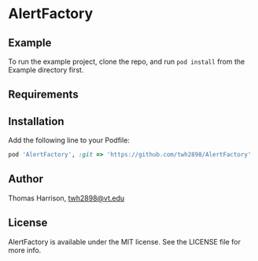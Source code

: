 # AlertFactory

## Example

To run the example project, clone the repo, and run `pod install` from the Example directory first.

## Requirements

## Installation

Add the following line to your Podfile:

```ruby
pod 'AlertFactory', :git => 'https://github.com/twh2898/AlertFactory'
```

## Author

Thomas Harrison, twh2898@vt.edu

## License

AlertFactory is available under the MIT license. See the LICENSE file for more info.
